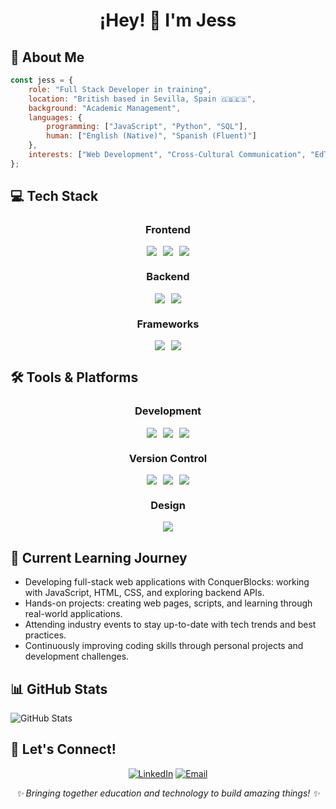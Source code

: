<h1 align="center">¡Hey! 👋 I'm Jess</h1>

## 🚀 About Me

```javascript
const jess = {
    role: "Full Stack Developer in training",
    location: "British based in Sevilla, Spain 🇬🇧🇪🇸",
    background: "Academic Management",
    languages: {
        programming: ["JavaScript", "Python", "SQL"],
        human: ["English (Native)", "Spanish (Fluent)"]
    },
    interests: ["Web Development", "Cross-Cultural Communication", "EdTech"]
};
```

## 💻 Tech Stack

<div align="center">

### **Frontend**  
<div style="display: flex; justify-content: center; flex-wrap: wrap; gap: 10px;">
    <a href="https://developer.mozilla.org/en-US/docs/Web/JavaScript">
        <img src="https://img.shields.io/badge/JavaScript-F7DF1E?style=flat-square&logo=javascript&logoColor=black" />
    </a>
    <a href="https://developer.mozilla.org/en-US/docs/Web/HTML">
        <img src="https://img.shields.io/badge/HTML5-E34F26?style=flat-square&logo=html5&logoColor=white" />
    </a>
    <a href="https://developer.mozilla.org/en-US/docs/Web/CSS">
        <img src="https://img.shields.io/badge/CSS3-1572B6?style=flat-square&logo=css3&logoColor=white" />
    </a>
</div>

### **Backend**  
<div style="display: flex; justify-content: center; flex-wrap: wrap; gap: 10px;">
    <a href="https://www.python.org">
        <img src="https://img.shields.io/badge/Python-3776AB?style=flat-square&logo=python&logoColor=white" />
    </a>
    <a href="https://www.mysql.com">
        <img src="https://img.shields.io/badge/SQL-4479A1?style=flat-square&logo=mysql&logoColor=white" />
    </a>
</div>

### **Frameworks**  
<div style="display: flex; justify-content: center; flex-wrap: wrap; gap: 10px;">
    <a href="https://getbootstrap.com">
        <img src="https://img.shields.io/badge/Bootstrap-7952B3?style=flat-square&logo=bootstrap&logoColor=white" />
    </a>
    <a href="https://tailwindcss.com">
        <img src="https://img.shields.io/badge/Tailwind_CSS-38B2AC?style=flat-square&logo=tailwind-css&logoColor=white" />
    </a>
</div>

</div>

## 🛠️ Tools & Platforms

<div align="center">

### **Development**  
<div style="display: flex; justify-content: center; flex-wrap: wrap; gap: 10px;">
    <a href="https://code.visualstudio.com">
        <img src="https://img.shields.io/badge/VS_Code-007ACC?style=flat-square&logo=visualstudiocode&logoColor=white" />
    </a>
    <a href="https://www.npmjs.com">
        <img src="https://img.shields.io/badge/npm-CB3837?style=flat-square&logo=npm&logoColor=white" />
    </a>
    <a href="https://www.linux.org">
        <img src="https://img.shields.io/badge/Linux-FCC624?style=flat-square&logo=linux&logoColor=black" />
    </a>
</div>

### **Version Control**  
<div style="display: flex; justify-content: center; flex-wrap: wrap; gap: 10px;">
    <a href="https://git-scm.com">
        <img src="https://img.shields.io/badge/Git-F05032?style=flat-square&logo=git&logoColor=white" />
    </a>
    <a href="https://github.com">
        <img src="https://img.shields.io/badge/GitHub-181717?style=flat-square&logo=github&logoColor=white" />
    </a>
    <a href="https://www.mysql.com">
        <img src="https://img.shields.io/badge/MySQL-4479A1?style=flat-square&logo=mysql&logoColor=white" />
    </a>
</div>

### **Design**  
<div style="display: flex; justify-content: center; flex-wrap: wrap; gap: 10px;">
    <a href="https://www.figma.com">
        <img src="https://img.shields.io/badge/Figma-F24E1E?style=flat-square&logo=figma&logoColor=white" />
    </a>
</div>

</div>


## 🌱 Current Learning Journey

- Developing full-stack web applications with ConquerBlocks: working with JavaScript, HTML, CSS, and exploring backend APIs.
- Hands-on projects: creating web pages, scripts, and learning through real-world applications.
- Attending industry events to stay up-to-date with tech trends and best practices.
- Continuously improving coding skills through personal projects and development challenges.

## 📊 GitHub Stats

![GitHub Stats](https://github-readme-stats.vercel.app/api?username=j3ssicabailey&show_icons=true&theme=dark)


## 🤝 Let's Connect!

<div align="center">

[![LinkedIn](https://img.shields.io/badge/LinkedIn-0A66C2?style=for-the-badge&logo=linkedin&logoColor=white)](https://www.linkedin.com/in/jessica-bailey-aa3a10101)
[![Email](https://img.shields.io/badge/Gmail-EA4335?style=for-the-badge&logo=gmail&logoColor=white)](mailto:j3ssicabailey@gmail.com)

</div>

<div align="center">
<i>✨ Bringing together education and technology to build amazing things! ✨</i>
</div>